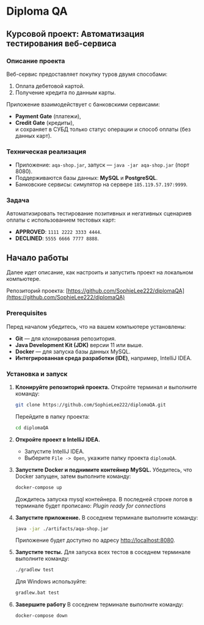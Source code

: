 # Diploma QA

## Курсовой проект: Автоматизация тестирования веб-сервиса

### Описание проекта
Веб-сервис предоставляет покупку туров двумя способами:
1. Оплата дебетовой картой.
2. Получение кредита по данным карты.

Приложение взаимодействует с банковскими сервисами:
- **Payment Gate** (платежи),
- **Credit Gate** (кредиты),  
  и сохраняет в СУБД только статус операции и способ оплаты (без данных карт).

### Техническая реализация
- Приложение: `aqa-shop.jar`, запуск — `java -jar aqa-shop.jar` (порт 8080).
- Поддерживаются базы данных: **MySQL** и **PostgreSQL**.
- Банковские сервисы: симулятор на сервере `185.119.57.197:9999`.

### Задача
Автоматизировать тестирование позитивных и негативных сценариев оплаты с использованием тестовых карт:
- **APPROVED**: `1111 2222 3333 4444`.
- **DECLINED**: `5555 6666 7777 8888`.

## Начало работы

Далее идет описание, как настроить и запустить проект на локальном компьютере.

Репозиторий проекта: [https://github.com/SophieLee222/diplomaQA](https://github.com/SophieLee222/diplomaQA)

### Prerequisites

Перед началом убедитесь, что на вашем компьютере установлены:

- **Git** — для клонирования репозитория.
- **Java Development Kit (JDK)** версии 11 или выше.
- **Docker** — для запуска базы данных MySQL.
- **Интегрированная среда разработки (IDE)**, например, IntelliJ IDEA.

### Установка и запуск

1. **Клонируйте репозиторий проекта.**
   Откройте терминал и выполните команду:
   ```bash
   git clone https://github.com/SophieLee222/diplomaQA.git
   ```
   Перейдите в папку проекта:
   ```bash
   cd diplomaQA
   ```

2. **Откройте проект в IntelliJ IDEA.**
    - Запустите IntelliJ IDEA.
    - Выберите `File -> Open`, укажите папку проекта `diplomaQA`.

4. **Запустите Docker и поднимите контейнер MySQL.**
   Убедитесь, что Docker запущен, затем выполните команду:
   ```bash
   docker-compose up
   ```
   Дождитесь запуска mysql контейнера. В последней строке логов в терминале будет прописано: _Plugin ready for connections_

5. **Запустите приложение.**
   В соседнем терминале выполните команду:
   ```bash
   java -jar ./artifacts/aqa-shop.jar
   ```
   Приложение будет доступно по адресу [http://localhost:8080](http://localhost:8080).

6. **Запустите тесты.**
   Для запуска всех тестов в соседнем терминале выполните команду:
   ```bash
   ./gradlew test
   ```
   Для Windows используйте:
   ```cmd
   gradlew.bat test
   ```
   
7. **Завершите работу**
   В соседнем терминале выполните команду:
   ```bash
   docker-compose down
   ```